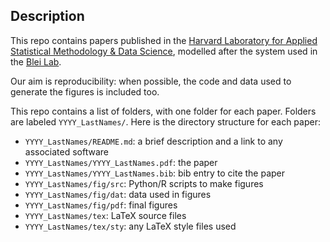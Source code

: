 ## Description

This repo contains papers published in the [Harvard Laboratory for Applied
Statistical Methodology & Data Science](http://applied.stat.harvard.edu),
modelled after the system used in the [Blei
Lab](https://github.com/Blei-Lab/Publications).

Our aim is reproducibility: when possible, the code and data used to generate the figures is included too.

This repo contains a list of folders, with one folder for each paper. Folders are labeled `YYYY_LastNames/`. Here is the directory structure for each paper:
 * `YYYY_LastNames/README.md`: a brief description and a link to any associated software
 * `YYYY_LastNames/YYYY_LastNames.pdf`: the paper
 * `YYYY_LastNames/YYYY_LastNames.bib`: bib entry to cite the paper
 * `YYYY_LastNames/fig/src`: Python/R scripts to make figures
 * `YYYY_LastNames/fig/dat`: data used in figures
 * `YYYY_LastNames/fig/pdf`: final figures
 * `YYYY_LastNames/tex`: LaTeX source files
 * `YYYY_LastNames/tex/sty`: any LaTeX style files used
